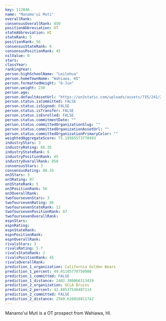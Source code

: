 ```yaml
---
key: 112046
name: "Manamo'ui Muti"
overallRank: 
consensusOverallRank: 850
positionAbbreviation: OT
stateAbbreviation: HI
stateRank: 5
positionRank: 56
consensusStateRank: 6
consensusPositionRank: 45
nilValue: 0
stars: 
classYear: 
rankingYear: 
person.highSchoolName: "Leilehua"
person.homeTownName: "Wahiawa, HI"
person.formattedHeight: "6-Jun"
person.weight: 230
person.age: 
person.defaultAssetUrl: "https://on3static.com/uploads/assets/735/241/241735.png"
person.status.isCommitted: FALSE
person.status.isSigned: FALSE
person.status.isTransfer: FALSE
person.status.isEnrolled: FALSE
person.status.commitmentDate: ""
person.status.committedOrganizationSlug: ""
person.status.committedOrganizationAssetUrl: ""
person.status.committedOrganizationPrimaryColor: ""
weightedAggregateScore: 75.19565573770493
industryStars: 3
industryRating: 86.35
industryStateRank: 6
industryPositionRank: 45
industryOverallRank: 850
consensusStars: 3
consensusRating: 86.35
on3Stars: 3
on3Rating: 87
on3StateRank: 5
on3PositionRank: 56
on3OverallRank: 
twofoursevenStars: 3
twofoursevenRating: 86
twofoursevenStateRank: 12
twofoursevenPositionRank: 87
twofoursevenOverallRank: 
espnStars: 
espnRating: 
espnStateRank: 
espnPositionRank: 
espnOverallRank: 
rivalsStars: 3
rivalsRating: 5.7
rivalsStateRank: 2
rivalsPositionRank: 45
rivalsOverallRank: 
prediction_1_organization: California Golden Bears
prediction_1_percent: 49.01185770750988
prediction_1_committed: FALSE
prediction_1_distance: 2402.389066313419
prediction_2_organization: UCLA Bruins
prediction_2_percent: 42.88537549407114
prediction_2_committed: FALSE
prediction_2_distance: 2560.626016811742
---
```

Manamo'ui Muti is a OT prospect from Wahiawa, HI.
